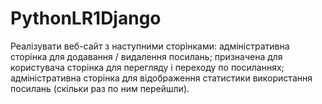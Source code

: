 # PythonLR1Django

Реалізувати веб-сайт з наступними сторінками: адміністративна сторінка для додавання / видалення посилань; призначена для користувача сторінка для перегляду і переходу по посиланнях; адміністративна сторінка для відображення статистики використання посилань (скільки раз по ним перейшли).
